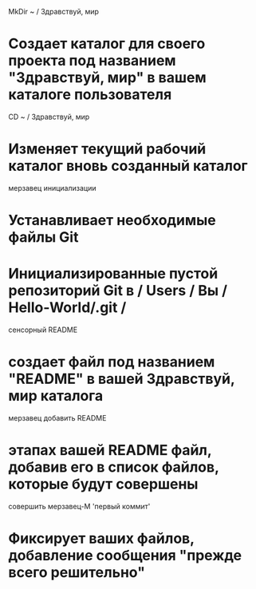 MkDir ~ / Здравствуй, мир 
# Создает каталог для своего проекта под названием "Здравствуй, мир" в вашем каталоге пользователя

CD ~ / Здравствуй, мир 
# Изменяет текущий рабочий каталог вновь созданный каталог

мерзавец инициализации 
# Устанавливает необходимые файлы Git 
# Инициализированные пустой репозиторий Git в / Users / Вы / Hello-World/.git /

сенсорный README 
# создает файл под названием "README" в вашей Здравствуй, мир каталога

мерзавец добавить README 
# этапах вашей README файл, добавив его в список файлов, которые будут совершены

совершить мерзавец-М 'первый коммит' 
# Фиксирует ваших файлов, добавление сообщения "прежде всего решительно"
